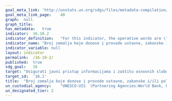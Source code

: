 ```yaml
---	
goal_meta_link:	'http://unstats.un.org/sdgs/files/metadata-compilation/Metadata-Goal-16.pdf'
goal_meta_link_page:	40
graph:	null
graph_title:	
has_metadata:	true
indicator:	16.10.2
indicator_definition:	"For this indicator, the operative words are \"existence\" and \"implementation\". As such, it establishes: (a) whether a country (or at the global level, the number of countries) has constitutional, statutory and/or policy guarantees for public access to information; (b) the extent to which such national guarantees reflect 'international agreements' (e.g. Universal Declaration of Human Rights, etc.); and (c) the implementation mechanisms in place for such guarantees, including the following variables: \tGovernment efforts to publicly promote the right to information. \tCitizens' awareness of their legal right to information and their ability to utilise it effectively. \tThe capacity of public bodies to provide information upon request by the public. This indicator will thus collate data from multiple sources, including National Human Rights Institutions, national and international non-governmental organisations, academic institutions, and national media regulatory authorities, among others. Such information will be gathered, processed and checked by international organisations - UNESCO and World Bank. UNESCO collects some aspects of this data using the Media Development Indicators, in addition to the biennial World Trends in Freedom of Expression and Media Development report. Data are available for at least 195 countries."
indicator_name:	"Broj zemalja koje donose i provode ustavne, zakonske i/ili političke odredbe kojima se osigurava javnosti pristup informacijama"
indicator_variable:	null
layout:	indicator
permalink:	/16-10-2/
published:	true
sdg_goal:	16
target:	"Osigurati javni pristup informacijama i zaštitu osnovnih sloboda, u skladu s nacionalnim zakonodavstvom i međunarodnim sporazumima"
target_id:	'16.1'
title:	"Broj zemalja koje donose i provode ustavne, zakonske i/ili političke odredbe kojima se osigurava javnosti pristup informacijama"
un_custodial_agency:	"UNESCO-UIS  (Partnering Agencies:World Bank, UNEP)"
un_designated_tier:	2
---	
```

